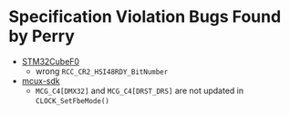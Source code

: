 # Specification Violation Bugs Found by Perry

* [STM32CubeF0](https://github.com/STMicroelectronics/STM32CubeF0/issues/18)
    * wrong `RCC_CR2_HSI48RDY_BitNumber`
* [mcux-sdk](https://github.com/nxp-mcuxpresso/mcux-sdk/issues/150)
    * `MCG_C4[DMX32]` and `MCG_C4[DRST_DRS]` are not updated in `CLOCK_SetFbeMode()`
